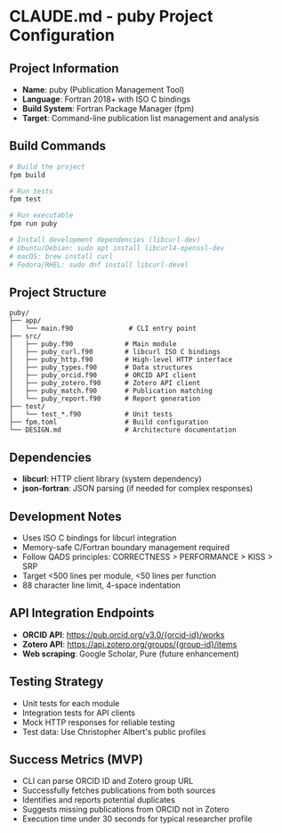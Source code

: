 # CLAUDE.md - puby Project Configuration

## Project Information
- **Name**: puby (Publication Management Tool)
- **Language**: Fortran 2018+ with ISO C bindings
- **Build System**: Fortran Package Manager (fpm)
- **Target**: Command-line publication list management and analysis

## Build Commands
```bash
# Build the project
fpm build

# Run tests
fpm test

# Run executable
fpm run puby

# Install development dependencies (libcurl-dev)
# Ubuntu/Debian: sudo apt install libcurl4-openssl-dev
# macOS: brew install curl
# Fedora/RHEL: sudo dnf install libcurl-devel
```

## Project Structure
```
puby/
├── app/
│   └── main.f90              # CLI entry point
├── src/
│   ├── puby.f90             # Main module
│   ├── puby_curl.f90        # libcurl ISO C bindings
│   ├── puby_http.f90        # High-level HTTP interface
│   ├── puby_types.f90       # Data structures
│   ├── puby_orcid.f90       # ORCID API client
│   ├── puby_zotero.f90      # Zotero API client
│   ├── puby_match.f90       # Publication matching
│   └── puby_report.f90      # Report generation
├── test/
│   └── test_*.f90           # Unit tests
├── fpm.toml                 # Build configuration
└── DESIGN.md                # Architecture documentation
```

## Dependencies
- **libcurl**: HTTP client library (system dependency)
- **json-fortran**: JSON parsing (if needed for complex responses)

## Development Notes
- Uses ISO C bindings for libcurl integration
- Memory-safe C/Fortran boundary management required
- Follow QADS principles: CORRECTNESS > PERFORMANCE > KISS > SRP
- Target <500 lines per module, <50 lines per function
- 88 character line limit, 4-space indentation

## API Integration Endpoints
- **ORCID API**: https://pub.orcid.org/v3.0/{orcid-id}/works
- **Zotero API**: https://api.zotero.org/groups/{group-id}/items
- **Web scraping**: Google Scholar, Pure (future enhancement)

## Testing Strategy
- Unit tests for each module
- Integration tests for API clients
- Mock HTTP responses for reliable testing
- Test data: Use Christopher Albert's public profiles

## Success Metrics (MVP)
- CLI can parse ORCID ID and Zotero group URL
- Successfully fetches publications from both sources
- Identifies and reports potential duplicates
- Suggests missing publications from ORCID not in Zotero
- Execution time under 30 seconds for typical researcher profile